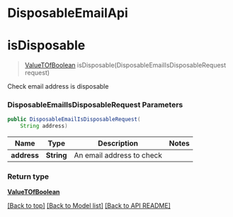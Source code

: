 # DisposableEmailApi

            
<a name="isDisposable"></a>
# **isDisposable**
> [ValueTOfBoolean](ValueTOfBoolean.md) isDisposable(DisposableEmailIsDisposableRequest request)

Check email address is disposable             

### **DisposableEmailIsDisposableRequest** Parameters
```java
public DisposableEmailIsDisposableRequest(
    String address)
```

Name | Type | Description | Notes
---- | ---- | ----------- | -----
 **address** | **String**| An email address to check |

### Return type

[**ValueTOfBoolean**](ValueTOfBoolean.md)

[[Back to top]](#) [[Back to Model list]](Models.md) [[Back to API README]](README.md)


